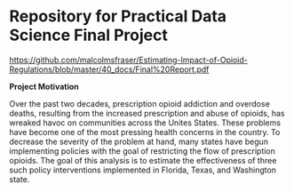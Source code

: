 # Repository for Practical Data Science Final Project
 https://github.com/malcolmsfraser/Estimating-Impact-of-Opioid-Regulations/blob/master/40_docs/Final%20Report.pdf

**Project Motivation** 
  
Over the past two decades, prescription opioid addiction and overdose deaths, resulting from the increased prescription and abuse of opioids, has wreaked havoc on communities across the Unites States. These problems have become one of the most pressing health concerns in the country. To decrease the severity of the problem at hand, many states have begun implementing policies with the goal of restricting the flow of prescription opioids. The goal of this analysis is to estimate the effectiveness of three such policy interventions implemented in Florida, Texas, and Washington state.
